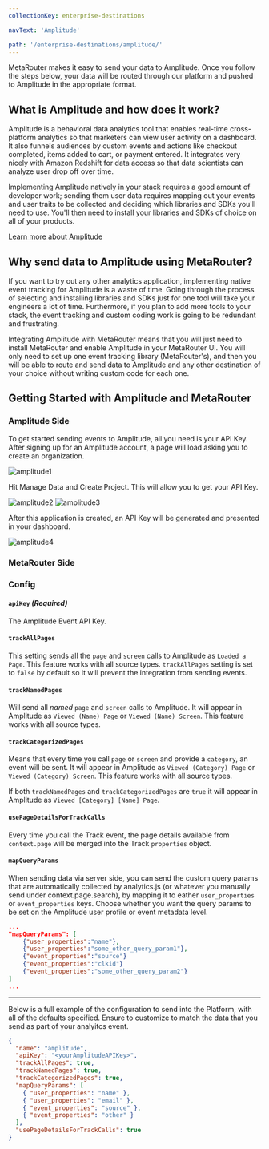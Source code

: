 ```yaml
---
collectionKey: enterprise-destinations

navText: 'Amplitude'

path: '/enterprise-destinations/amplitude/'
---
```


MetaRouter makes it easy to send your data to Amplitude. Once you follow the steps below, your data will be routed through our platform and pushed to Amplitude in the appropriate format.

## What is Amplitude and how does it work?

Amplitude is a behavioral data analytics tool that enables real-time cross-platform analytics so that marketers can view user activity on a dashboard. It also funnels audiences by custom events and actions like checkout completed, items added to cart, or payment entered. It integrates very nicely with Amazon Redshift for data access so that data scientists can analyze user drop off over time.

Implementing Amplitude natively in your stack requires a good amount of developer work; sending them user data requires mapping out your events and user traits to be collected and deciding which libraries and SDKs you'll need to use. You'll then need to install your libraries and SDKs of choice on all of your products.

[Learn more about Amplitude](https://amplitude.com/)

## Why send data to Amplitude using MetaRouter?

If you want to try out any other analytics application, implementing native event tracking for Amplitude is a waste of time. Going through the process of selecting and installing libraries and SDKs just for one tool will take your engineers a lot of time. Furthermore, if you plan to add more tools to your stack, the event tracking and custom coding work is going to be redundant and frustrating.

Integrating Amplitude with MetaRouter means that you will just need to install MetaRouter and enable Amplitude in your MetaRouter UI. You will only need to set up one event tracking library (MetaRouter's), and then you will be able to route and send data to Amplitude and any other destination of your choice without writing custom code for each one.

## Getting Started with Amplitude and MetaRouter

### Amplitude Side

To get started sending events to Amplitude, all you need is your API Key. After signing up for an Amplitude account, a page will load asking you to create an organization.

![amplitude1](../../../../images/amp-ee-1.png)

Hit Manage Data and Create Project. This will allow you to get your API Key.

![amplitude2](../../../../images/amp-ee-2.png)
![amplitude3](../../../../images/amp-ee-3.png)

After this application is created, an API Key will be generated and presented in your dashboard.

![amplitude4](../../../../images/amp-ee-4.png)

### MetaRouter Side

### Config

#### `apiKey` _(Required)_

The Amplitude Event API Key.

#### `trackAllPages`

This setting sends all the `page` and `screen` calls to Amplitude as `Loaded a Page`. This feature works with all source types. `trackAllPages` setting is set to `false` by default so it will prevent the integration from sending events.

#### `trackNamedPages`

Will send all _named_ `page` and `screen` calls to Amplitude. It will appear in Amplitude as `Viewed (Name) Page` or `Viewed (Name) Screen`. This feature works with all source types.

#### `trackCategorizedPages`

Means that every time you call `page` or `screen` and provide a `category`, an event will be sent. It will appear in Amplitude as `Viewed (Category) Page` or `Viewed (Category) Screen`. This feature works with all source types.

If both `trackNamedPages` and `trackCategorizedPages` are `true` it will appear in Amplitude as `Viewed [Category] [Name] Page`.

#### `usePageDetailsForTrackCalls`

Every time you call the Track event, the page details available from `context.page` will be merged into the Track `properties` object.

#### `mapQueryParams`

When sending data via server side, you can send the custom query params that are automatically collected by analytics.js (or whatever you manually send under context.page.search), by mapping it to eather `user_properties` or `event_properties` keys. Choose whether you want the query params to be set on the Amplitude user profile or event metadata level.

```json
...
"mapQueryParams": [
    {"user_properties":"name"},
    {"user_properties":"some_other_query_param1"},
    {"event_properties":"source"}
    {"event_properties":"clkid"}
    {"event_properties":"some_other_query_param2"}
]
...
```

---

Below is a full example of the configuration to send into the Platform, with all of the defaults specified. Ensure to customize to match the data that you send as part of your analyitcs event.

```json
{
  "name": "amplitude",
  "apiKey": "<yourAmplitudeAPIKey>",
  "trackAllPages": true,
  "trackNamedPages": true,
  "trackCategorizedPages": true,
  "mapQueryParams": [
    { "user_properties": "name" },
    { "user_properties": "email" },
    { "event_properties": "source" },
    { "event_properties": "other" }
  ],
  "usePageDetailsForTrackCalls": true
}
```
